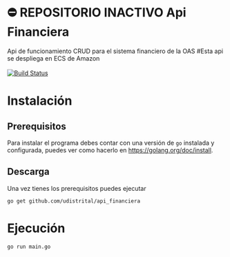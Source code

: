 # :no_entry: REPOSITORIO INACTIVO Api Financiera
Api de funcionamiento CRUD para el sistema financiero de la OAS
#Esta api se despliega en ECS de Amazon
<br>
<br>
[![Build Status](https://travis-ci.org/udistrital/api_financiera.svg?branch=master)](https://travis-ci.org/udistrital/api_financiera)
<br>

Instalación
============
## Prerequisitos
Para instalar el programa debes contar con una versión de `go` instalada y configurada, puedes ver como hacerlo en https://golang.org/doc/install.
<br>
## Descarga
Una vez tienes los prerequisitos puedes ejecutar
```
go get github.com/udistrital/api_financiera
```


Ejecución
=============

```
go run main.go
```
